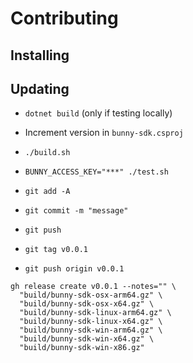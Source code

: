 # Contributing

## Installing

## Updating

- `dotnet build` (only if testing locally)

- Increment version in `bunny-sdk.csproj`
- `./build.sh`
- `BUNNY_ACCESS_KEY="***" ./test.sh`
- `git add -A`
- `git commit -m "message"`
- `git push`
- `git tag v0.0.1`
- `git push origin v0.0.1`

```
gh release create v0.0.1 --notes="" \
  "build/bunny-sdk-osx-arm64.gz" \
  "build/bunny-sdk-osx-x64.gz" \
  "build/bunny-sdk-linux-arm64.gz" \
  "build/bunny-sdk-linux-x64.gz" \
  "build/bunny-sdk-win-arm64.gz" \
  "build/bunny-sdk-win-x64.gz" \
  "build/bunny-sdk-win-x86.gz"
```
